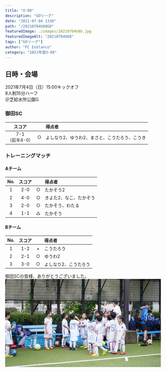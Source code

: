 ```yaml
---
title: "U-08"
description: "GOリーグ"
date: "2021-07-04 1330"
path: "/20210704U08GO"
featuredImage: ./images/20210704U8b.jpg
featuredImageAlt: "20210704U08"
tags: ["GOリーグ"]
author: "FC Esblanco"
category: "2021年度U-08"
---
```


## 日時・会場

2021年7月4日（日）15:00キックオフ  
8人制15分ハーフ  
＠芝給水所公園G

### 御田SC

| スコア |   | 得点者  |
|:------:|:-:|:--------|
| 7-1<BR/>（前半4-0） | ○ |よしなり2、ゆうわ2、まさと、こうたろう、こうき|

### トレーニングマッチ


#### Aチーム

| No.| スコア |   | 得点者  |
|:--:|:------:|:-:|:--------|
| 1  | 2-0 | ○ |たかそう2|
| 2  | 4-0 | ○ |きよた2、なこ、たかそう|
| 3  | 2-0 | ○ |たかそう、わたる|
| 4  | 1-1 | △ |たかそう|

<script src="https://adm.shinobi.jp/s/f9835040bccb6582c56df68b8f5ecca7"></script>

#### Bチーム

| No.| スコア |   | 得点者  |
|:--:|:------:|:-:|:--------|
| 1  | 1-2 | × |こうたろう|
| 2  | 2-1 | ○ |ゆうわ2|
| 3  | 3-0 | ○ |よしなり2、こうたろう|


御田SCの皆様、ありがとうございました。
![20210704U08](./images/20210704U8.jpg "GO")
